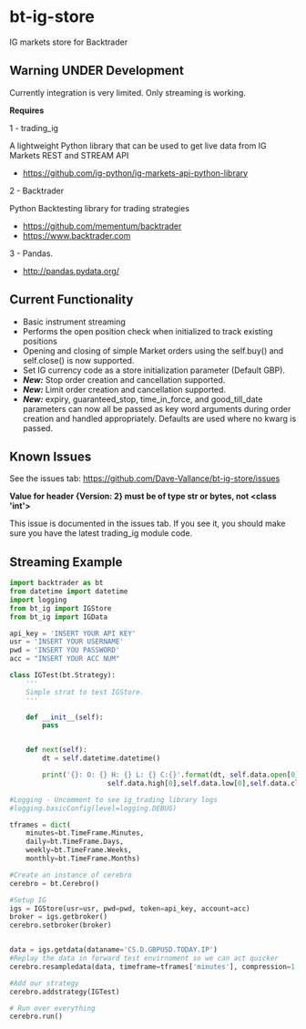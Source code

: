 # bt-ig-store

IG markets store for Backtrader

## Warning UNDER Development
Currently integration is very limited. Only streaming is working.  

__Requires__

1 - trading_ig

A lightweight Python library that can be used to get live data from IG Markets REST and STREAM API

- https://github.com/ig-python/ig-markets-api-python-library

2 - Backtrader

Python Backtesting library for trading strategies
- https://github.com/mementum/backtrader
- https://www.backtrader.com

3 - Pandas.

- http://pandas.pydata.org/

## Current Functionality

- Basic instrument streaming
- Performs the open position check when initialized to track existing positions
- Opening and closing of simple Market orders using the self.buy() and self.close() is now supported.
- Set IG currency code as a store initialization parameter (Default GBP).
- __*New:*__ Stop order creation and cancellation supported.
- __*New:*__ Limit order creation and cancellation supported.
- __*New:*__ expiry, guaranteed_stop, time_in_force, and good_till_date parameters
can now all be passed as key word arguments during order creation and handled
appropriately. Defaults are used where no kwarg is passed.

## Known Issues

See the issues tab: https://github.com/Dave-Vallance/bt-ig-store/issues

__Value for header {Version: 2} must be of type str or bytes, not <class 'int'>__

This issue is documented in the issues tab. If you see it, you should make sure you
have the latest trading_ig module code.

## Streaming Example

```python
import backtrader as bt
from datetime import datetime
import logging
from bt_ig import IGStore
from bt_ig import IGData

api_key = 'INSERT YOUR API KEY'
usr = 'INSERT YOUR USERNAME'
pwd = 'INSERT YOU PASSWORD'
acc = "INSERT YOUR ACC NUM"

class IGTest(bt.Strategy):
    '''
    Simple strat to test IGStore.
    '''

    def __init__(self):
        pass


    def next(self):
        dt = self.datetime.datetime()

        print('{}: O: {} H: {} L: {} C:{}'.format(dt, self.data.open[0],
                        self.data.high[0],self.data.low[0],self.data.close[0]))

#Logging - Uncomment to see ig_trading library logs
#logging.basicConfig(level=logging.DEBUG)

tframes = dict(
    minutes=bt.TimeFrame.Minutes,
    daily=bt.TimeFrame.Days,
    weekly=bt.TimeFrame.Weeks,
    monthly=bt.TimeFrame.Months)

#Create an instance of cerebro
cerebro = bt.Cerebro()

#Setup IG
igs = IGStore(usr=usr, pwd=pwd, token=api_key, account=acc)
broker = igs.getbroker()
cerebro.setbroker(broker)


data = igs.getdata(dataname='CS.D.GBPUSD.TODAY.IP')
#Replay the data in forward test envirnoment so we can act quicker
cerebro.resampledata(data, timeframe=tframes['minutes'], compression=1, name='GBP_USD')

#Add our strategy
cerebro.addstrategy(IGTest)

# Run over everything
cerebro.run()
```
